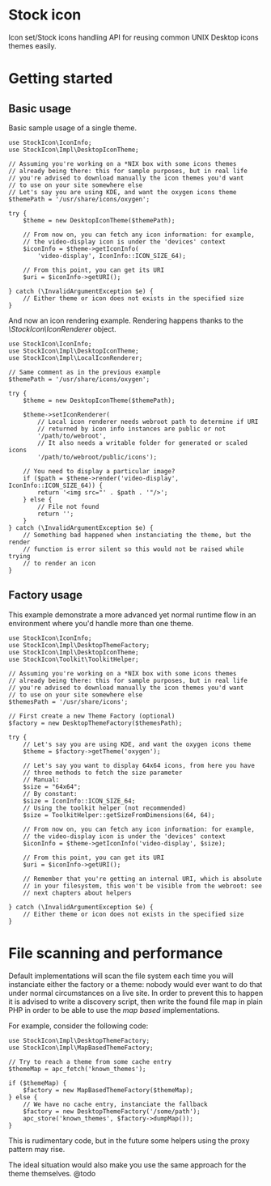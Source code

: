 Stock icon
==========

Icon set/Stock icons handling API for reusing common UNIX Desktop icons themes
easily.

Getting started
===============

Basic usage
-----------

Basic sample usage of a single theme.

    use StockIcon\IconInfo;
    use StockIcon\Impl\DesktopIconTheme;

    // Assuming you're working on a *NIX box with some icons themes
    // already being there: this for sample purposes, but in real life
    // you're advised to download manually the icon themes you'd want
    // to use on your site somewhere else
    // Let's say you are using KDE, and want the oxygen icons theme
    $themePath = '/usr/share/icons/oxygen';

    try {
        $theme = new DesktopIconTheme($themePath);

        // From now on, you can fetch any icon information: for example,
        // the video-display icon is under the 'devices' context
        $iconInfo = $theme->getIconInfo(
            'video-display', IconInfo::ICON_SIZE_64);

        // From this point, you can get its URI
        $uri = $iconInfo->getURI();

    } catch (\InvalidArgumentException $e) {
        // Either theme or icon does not exists in the specified size
    }

And now an icon rendering example. Rendering happens thanks to the
_\StockIcon\IconRenderer_ object.

    use StockIcon\IconInfo;
    use StockIcon\Impl\DesktopIconTheme;
    use StockIcon\Impl\LocalIconRenderer;

    // Same comment as in the previous example
    $themePath = '/usr/share/icons/oxygen';

    try {
        $theme = new DesktopIconTheme($themePath);

        $theme->setIconRenderer(
            // Local icon renderer needs webroot path to determine if URI
            // returned by icon info instances are public or not
            '/path/to/webroot',
            // It also needs a writable folder for generated or scaled icons
            '/path/to/webroot/public/icons');

        // You need to display a particular image?
        if ($path = $theme->render('video-display', IconInfo::ICON_SIZE_64)) {
            return '<img src="' . $path . '"/>';
        } else {
            // File not found
            return '';
        }
    } catch (\InvalidArgumentException $e) {
        // Something bad happened when instanciating the theme, but the render
        // function is error silent so this would not be raised while trying
        // to render an icon
    }

Factory usage
-------------

This example demonstrate a more advanced yet normal runtime flow in an
environment where you'd handle more than one theme.

    use StockIcon\IconInfo;
    use StockIcon\Impl\DesktopThemeFactory;
    use StockIcon\Impl\DesktopIconTheme;
    use StockIcon\Toolkit\ToolkitHelper;

    // Assuming you're working on a *NIX box with some icons themes
    // already being there: this for sample purposes, but in real life
    // you're advised to download manually the icon themes you'd want
    // to use on your site somewhere else
    $themesPath = '/usr/share/icons';

    // First create a new Theme Factory (optional)
    $factory = new DesktopThemeFactory($themesPath);

    try {
        // Let's say you are using KDE, and want the oxygen icons theme
        $theme = $factory->getTheme('oxygen');

        // Let's say you want to display 64x64 icons, from here you have
        // three methods to fetch the size parameter
        // Manual:
        $size = "64x64";
        // By constant:
        $size = IconInfo::ICON_SIZE_64;
        // Using the toolkit helper (not recommended)
        $size = ToolkitHelper::getSizeFromDimensions(64, 64);

        // From now on, you can fetch any icon information: for example,
        // the video-display icon is under the 'devices' context
        $iconInfo = $theme->getIconInfo('video-display', $size);

        // From this point, you can get its URI
        $uri = $iconInfo->getURI();

        // Remember that you're getting an internal URI, which is absolute
        // in your filesystem, this won't be visible from the webroot: see
        // next chapters about helpers

    } catch (\InvalidArgumentException $e) {
        // Either theme or icon does not exists in the specified size
    }

File scanning and performance
=============================

Default implementations will scan the file system each time you will
instanciate either the factory or a theme: nobody would ever want to do that
under normal circumstances on a live site. In order to prevent this to happen
it is advised to write a discovery script, then write the found file map in
plain PHP in order to be able to use the _map based_ implementations.

For example, consider the following code:

    use StockIcon\Impl\DesktopThemeFactory;
    use StockIcon\Impl\MapBasedThemeFactory;

    // Try to reach a theme from some cache entry
    $themeMap = apc_fetch('known_themes');

    if ($themeMap) {
        $factory = new MapBasedThemeFactory($themeMap);
    } else {
        // We have no cache entry, instanciate the fallback
        $factory = new DesktopThemeFactory('/some/path');
        apc_store('known_themes', $factory->dumpMap());
    }

This is rudimentary code, but in the future some helpers using the proxy
pattern may rise.

The ideal situation would also make you use the same approach for the theme
themselves. @todo

